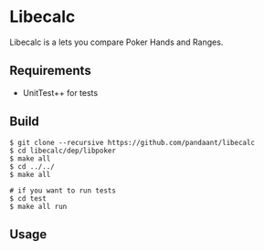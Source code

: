 # Libecalc
Libecalc is a lets you compare Poker Hands and Ranges.

## Requirements
* UnitTest++ for tests

## Build
```
$ git clone --recursive https://github.com/pandaant/libecalc
$ cd libecalc/dep/libpoker
$ make all
$ cd ../../
$ make all

# if you want to run tests
$ cd test 
$ make all run
```

## Usage
